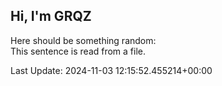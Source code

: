 ## Hi, I'm GRQZ
Here should be something random:  
This sentence is read from a file.


Last Update: 2024-11-03 12:15:52.455214+00:00
